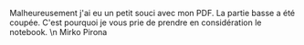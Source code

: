 Malheureusement j'ai eu un petit souci avec mon PDF. La partie basse a été coupée. C'est pourquoi je vous prie de prendre en considération le notebook. \n
Mirko Pirona
